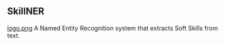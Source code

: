 ## SkillNER

[logo.png](logo.png)
A Named Entity Recognition system that extracts Soft Skills from text.
